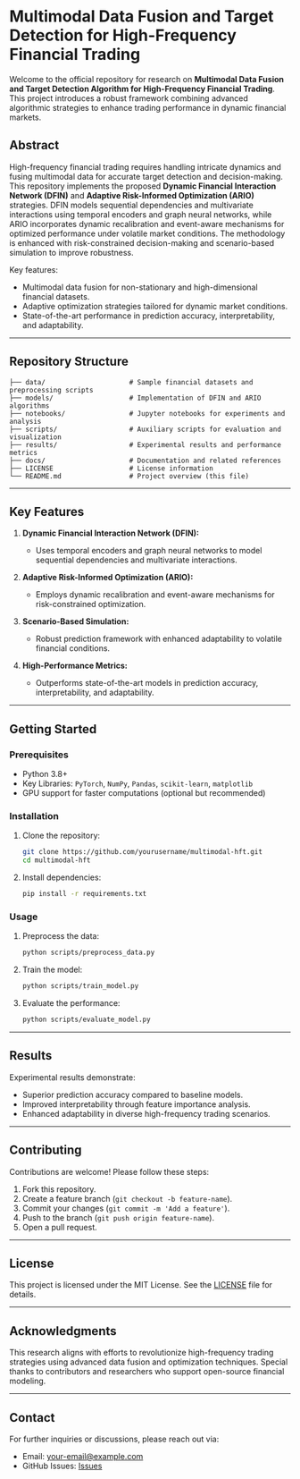 # Multimodal Data Fusion and Target Detection for High-Frequency Financial Trading

Welcome to the official repository for research on **Multimodal Data Fusion and Target Detection Algorithm for High-Frequency Financial Trading**. This project introduces a robust framework combining advanced algorithmic strategies to enhance trading performance in dynamic financial markets.

## Abstract
High-frequency financial trading requires handling intricate dynamics and fusing multimodal data for accurate target detection and decision-making. This repository implements the proposed **Dynamic Financial Interaction Network (DFIN)** and **Adaptive Risk-Informed Optimization (ARIO)** strategies. DFIN models sequential dependencies and multivariate interactions using temporal encoders and graph neural networks, while ARIO incorporates dynamic recalibration and event-aware mechanisms for optimized performance under volatile market conditions. The methodology is enhanced with risk-constrained decision-making and scenario-based simulation to improve robustness.

Key features:
- Multimodal data fusion for non-stationary and high-dimensional financial datasets.
- Adaptive optimization strategies tailored for dynamic market conditions.
- State-of-the-art performance in prediction accuracy, interpretability, and adaptability.

---

## Repository Structure

```
├── data/                     # Sample financial datasets and preprocessing scripts
├── models/                   # Implementation of DFIN and ARIO algorithms
├── notebooks/                # Jupyter notebooks for experiments and analysis
├── scripts/                  # Auxiliary scripts for evaluation and visualization
├── results/                  # Experimental results and performance metrics
├── docs/                     # Documentation and related references
├── LICENSE                   # License information
└── README.md                 # Project overview (this file)
```

---

## Key Features

1. **Dynamic Financial Interaction Network (DFIN):**
   - Uses temporal encoders and graph neural networks to model sequential dependencies and multivariate interactions.

2. **Adaptive Risk-Informed Optimization (ARIO):**
   - Employs dynamic recalibration and event-aware mechanisms for risk-constrained optimization.

3. **Scenario-Based Simulation:**
   - Robust prediction framework with enhanced adaptability to volatile financial conditions.

4. **High-Performance Metrics:**
   - Outperforms state-of-the-art models in prediction accuracy, interpretability, and adaptability.

---

## Getting Started

### Prerequisites

- Python 3.8+
- Key Libraries: `PyTorch`, `NumPy`, `Pandas`, `scikit-learn`, `matplotlib`
- GPU support for faster computations (optional but recommended)

### Installation

1. Clone the repository:

   ```bash
   git clone https://github.com/yourusername/multimodal-hft.git
   cd multimodal-hft
   ```

2. Install dependencies:

   ```bash
   pip install -r requirements.txt
   ```

### Usage

1. Preprocess the data:

   ```bash
   python scripts/preprocess_data.py
   ```

2. Train the model:

   ```bash
   python scripts/train_model.py
   ```

3. Evaluate the performance:

   ```bash
   python scripts/evaluate_model.py
   ```

---

## Results

Experimental results demonstrate:
- Superior prediction accuracy compared to baseline models.
- Improved interpretability through feature importance analysis.
- Enhanced adaptability in diverse high-frequency trading scenarios.

---

## Contributing

Contributions are welcome! Please follow these steps:

1. Fork this repository.
2. Create a feature branch (`git checkout -b feature-name`).
3. Commit your changes (`git commit -m 'Add a feature'`).
4. Push to the branch (`git push origin feature-name`).
5. Open a pull request.

---

## License

This project is licensed under the MIT License. See the [LICENSE](LICENSE) file for details.

---

## Acknowledgments

This research aligns with efforts to revolutionize high-frequency trading strategies using advanced data fusion and optimization techniques. Special thanks to contributors and researchers who support open-source financial modeling.

---

## Contact

For further inquiries or discussions, please reach out via:
- Email: your-email@example.com
- GitHub Issues: [Issues](https://github.com/yourusername/multimodal-hft/issues)

